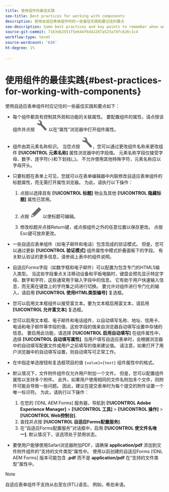 ```yaml
---
title: 使用组件的最佳实践
seo-title: Best practices for working with components
description: 使用自适应表单组件时的一些最佳实践和要记住的要点
seo-description: Some best practices and key points to remember when working with Adaptive Form components
source-git-commit: 7163eb2551f5e644f6d42287a523a7dfc626c1c4
workflow-type: tm+mt
source-wordcount: '634'
ht-degree: 1%

---
```



# 使用组件的最佳实践{#best-practices-for-working-with-components}

使用自适应表单组件时应记住的一些最佳实践和要点如下：

* 每个组件都具有控制其外观和功能的关联属性。 要配置组件的属性，请点按该组件并点按 ![属性](assets/Smock_Wrench_18_N.svg) 以在“属性”浏览器中打开组件属性。
* 组件由其元素名称标识。 当您点按 ![属性](assets/Smock_Wrench_18_N.svg)，您可以通过更改组件名称来更改组件 **[!UICONTROL 元素名称]** 属性浏览器中的字段值。 元素名称字段仅接受字母、数字、连字符(-)和下划线(_)。 不允许使用其他特殊字符，元素名称应以字母开头。

* 只要标题在表单上可见，您就可以在表单编辑器中内联修改自适应表单组件的标题属性，而无需打开属性浏览器。 为此，请执行以下操作：

   1. 点按以选择具有 **[!UICONTROL 标题]** 物业及其他 **[!UICONTROL 隐藏标题]** 属性已禁用。

   1. 点按 ![“编辑”图标](assets/Smock_Edit_18_N.svg) 以使标题可编辑。

   1. 修改标题并点按Return键，或点按组件之外的任意位置以保存更改。 点按Esc键可放弃更改。

* 一些自适应表单组件（如电子邮件和电话）包含现成的验证模式。 但是，您可以通过更新 **[!UICONTROL 验证模式]** 组件属性中模式折叠面板下的字段。 有关默认验证的更多信息，请参阅上表中的组件说明。

* 自适应Forms字段（如数字框和电子邮件）可以配置为包含专门的HTML5输入类型。 当这些字段重点关注移动设备和平板电脑时，键盘会预先显示特定字母、数字和字符，这些通常用于输入字段中的信息。 它有助于用户快速输入信息，而无需在键盘上的字符集之间进行切换。 要允许对组件进行专门化的输入，请启用 **[!UICONTROL 使用HTML类型编号]** 复选框。

* 您可以启用文本框组件以接受富文本。要为文本框启用富文本，请启用 **[!UICONTROL 允许富文本]** 复选框。

* 您可以启用文本框、电子邮件和电话组件，以自动填写名称、地址、信用卡、电话和电子邮件等字段的值，这些字段的值来自浏览器自动填写设置中存储的信息。 要启用此功能，请选择 **[!UICONTROL 启用自动填写]** 在组件属性中，选择 **[!UICONTROL 自动填写属性]**. 当用户填写自适应表单时，会根据浏览器中的自动填写配置文件或用户之前填写的值来建议值。 请注意，如果打开了用户浏览器中的自动填写设置，则自动填写可正常工作。

* 在中指定单选按钮和复选框项目的值 `{value}={text}` 组件属性中的格式。
* 默认情况下，文件附件组件仅允许用户附加一个文件。 但是，您可以配置组件属性以支持多个附件。 此外，如果用户使用相同的文件名附加多个文件，则附件可能会导致一些问题。 因此，建议在提交表单时为每个提交的附件设置一个唯一标识符。 为此，请执行以下操作：

   1. 在您的 [!DNL AEM Forms] 服务器，导航到 **[!UICONTROL Adobe Experience Manager]** > **[!UICONTROL 工具]** > **[!UICONTROL 操作]** > **[!UICONTROL Web控制台]**.
   1. 查找并点按 **[!UICONTROL 自适应Forms配置服务]**.
   1. 在“自适应Forms配置服务”对话框中，启用 **[!UICONTROL 使文件名唯一]**. 默认情况下，该选项处于禁用状态。

* 要使用户能够使用Safari浏览器附加PDF，请确保 **application/pdf** 添加到文件附件组件的“支持的文件类型”属性中。 使用以前创建的自适应Forms [!DNL AEM Forms] 版本可能包含 **.pdf** 而不是 **application/pdf** 在“支持的文件类型”属性中。

>[!NOTE]
>
>自适应表单组件不支持从右至左(RTL)语言。 例如，希伯来语。